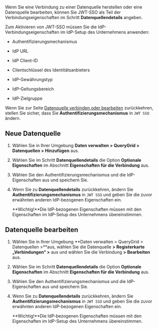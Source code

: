 Wenn Sie eine Verbindung zu einer Datenquelle herstellen oder eine Datenquelle bearbeiten, können Sie JWT-SSO als Teil der Verbindungseigenschaften im Schritt **Datenquellendetails** angeben.

Zum Aktivieren von JWT-SSO müssen Sie die IdP-Verbindungseigenschaften im IdP-Setup des Unternehmens anwenden:

-   Authentifizierungsmechanismus

-   IdP URL

-   IdP Client-ID

-   Clientschlüssel des Identitätsanbieters

-   IdP-Gewährungstyp

-   IdP-Geltungsbereich

-   IdP-Zielgruppe

Wenn Sie zur Seite [Datenquelle verbinden oder bearbeiten](znp1640282079399.md) zurückkehren, stellen Sie sicher, dass Sie **Authentifizierungsmechanismus** in `JWT SSO` ändern.

Neue Datenquelle
----------------

1.  Wählen Sie in Ihrer Umgebung **Daten verwalten \> QueryGrid \> Datenquellen \> Hinzufügen** aus.

2.  Wählen Sie im Schritt **Datenquellendetails** die Option **Optionale Eigenschaften** im Abschnitt **Eigenschaften für die Verbindung** aus.

3.  Wählen Sie den Authentifizierungsmechanismus und die IdP-Eigenschaften aus und speichern Sie.

4.  Wenn Sie zu **Datenquellendetails** zurückkehren, ändern Sie **Authentifizierungsmechanismus** in `JWT SSO` und geben Sie die zuvor erwähnten anderen IdP-bezogenen Eigenschaften ein.

    **Wichtig!**Die IdP-bezogenen Eigenschaften müssen mit den Eigenschaften im IdP-Setup des Unternehmens übereinstimmen.

Datenquelle bearbeiten
----------------------

1.  Wählen Sie in Ihrer Umgebung **Daten verwalten \> QueryGrid \> Datenquellen \>**aus, wählen Sie die Datenquelle **\> Registerkarte „Verbindungen“ \>** aus und wählen Sie die Verbindung **\> Bearbeiten** aus.

2.  Wählen Sie im Schritt **Datenquellendetails** die Option **Optionale Eigenschaften** im Abschnitt **Eigenschaften für die Verbindung** aus.

3.  Wählen Sie den Authentifizierungsmechanismus und die IdP-Eigenschaften aus und speichern Sie.

4.  Wenn Sie zu **Datenquellendetails** zurückkehren, ändern Sie **Authentifizierungsmechanismus** in `JWT SSO` und geben Sie die zuvor erwähnten anderen IdP-bezogenen Eigenschaften ein.

    **Wichtig!**Die IdP-bezogenen Eigenschaften müssen mit den Eigenschaften im IdP-Setup des Unternehmens übereinstimmen.
